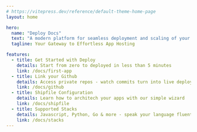 ```yaml
---
# https://vitepress.dev/reference/default-theme-home-page
layout: home

hero:
  name: "Deploy Docs"
  text: "A modern platform for seamless deployment and scaling of your applications"
  tagline: Your Gateway to Effortless App Hosting

features:
  - title: Get Started with Deploy
    details: Start from zero to deployed in less than 5 minutes
    link: /docs/first-app
  - title: Link your Github
    details: Access private repos - watch commits turn into live deployments
    link: /docs/github
  - title: Shipfile Configuration
    details: Learn how to architech your apps with our simple wizard
    link: /docs/shipfile
  - title: Supported Stacks
    details: Javascript, Python, Go & more - speak your language fluently
    link: /docs/stacks
---
```


